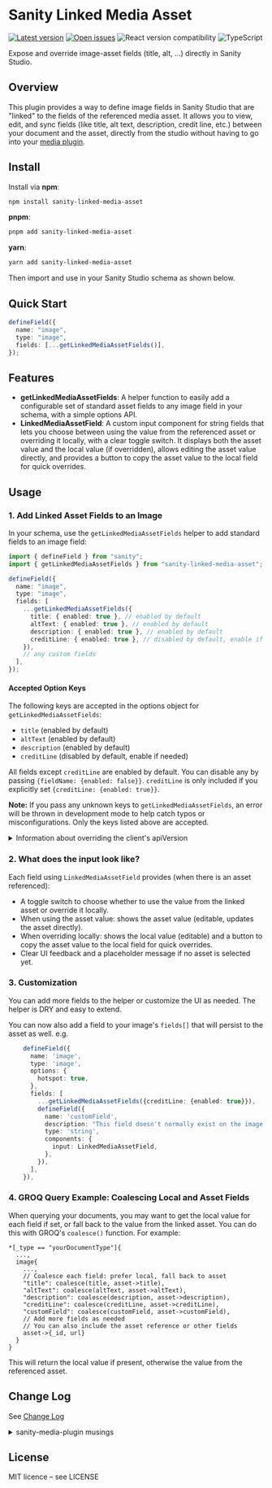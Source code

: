 # Sanity Linked Media Asset

[![Latest version](https://img.shields.io/npm/v/sanity-linked-media-asset?label=version&color=brightGreen&logo=npm)](https://www.npmjs.com/package/sanity-linked-media-asset)
[![Open issues](https://img.shields.io/github/issues/chrisnolan/sanity-linked-media-asset)](https://github.com/chrisnolan/sanity-linked-media-asset/issues)
![React version compatibility](https://img.shields.io/badge/dynamic/json?color=blue&label=react%20versions&query=peerDependencies.react&url=https%3A%2F%2Fraw.githubusercontent.com%2Fchrisnolan%2Fsanity-linked-media-asset%2Fmain%2Fpackage.json)
![TypeScript](https://img.shields.io/badge/TypeScript-checked-blue?logo=typescript)

Expose and override image-asset fields (title, alt, …) directly in Sanity Studio.

## Overview

This plugin provides a way to define image fields in Sanity Studio that are "linked" to the fields of the referenced media asset. It allows you to view, edit, and sync fields (like title, alt text, description, credit line, etc.) between your document and the asset, directly from the studio without having to go into your [media plugin](https://github.com/sanity-io/sanity-plugin-media).

## Install

Install via **npm**:

```sh
npm install sanity-linked-media-asset
```

**pnpm**:

```sh
pnpm add sanity-linked-media-asset
```

**yarn**:

```sh
yarn add sanity-linked-media-asset
```

Then import and use in your Sanity Studio schema as shown below.

## Quick Start

```ts
defineField({
  name: "image",
  type: "image",
  fields: [...getLinkedMediaAssetFields()],
});
```

## Features

- **getLinkedMediaAssetFields**: A helper function to easily add a configurable set of standard asset fields to any image field in your schema, with a simple options API.
- **LinkedMediaAssetField**: A custom input component for string fields that lets you choose between using the value from the referenced asset or overriding it locally, with a clear toggle switch. It displays both the asset value and the local value (if overridden), allows editing the asset value directly, and provides a button to copy the asset value to the local field for quick overrides.

## Usage

### 1. Add Linked Asset Fields to an Image

In your schema, use the `getLinkedMediaAssetFields` helper to add standard fields to an image field:

```ts
import { defineField } from "sanity";
import { getLinkedMediaAssetFields } from "sanity-linked-media-asset";

defineField({
  name: "image",
  type: "image",
  fields: [
    ...getLinkedMediaAssetFields({
      title: { enabled: true }, // enabled by default
      altText: { enabled: true }, // enabled by default
      description: { enabled: true }, // enabled by default
      creditLine: { enabled: true }, // disabled by default, enable if needed
    }),
    // any custom fields
  ],
});
```

#### Accepted Option Keys

The following keys are accepted in the options object for `getLinkedMediaAssetFields`:

- `title` (enabled by default)
- `altText` (enabled by default)
- `description` (enabled by default)
- `creditLine` (disabled by default, enable if needed)

All fields except `creditLine` are enabled by default. You can disable any by passing `{fieldName: {enabled: false}}`.
`creditLine` is only included if you explicitly set `{creditLine: {enabled: true}}`.

**Note:** If you pass any unknown keys to `getLinkedMediaAssetFields`, an error will be thrown in development mode to help catch typos or misconfigurations. Only the keys listed above are accepted.

<details>
<summary>Information about overriding the client's apiVersion</summary>

#### API Version for Sanity Client

The `LinkedMediaAssetField` component uses Sanity's `useClient` hook to fetch and update asset data. By default, it uses the API version `2023-08-01`. If you need to override this (for example, to match your project's Sanity API version), you can set the environment variable `SANITY_STUDIO_LINKED_MEDIA_ASSET_API_VERSION` in your build or runtime environment:

```sh
export SANITY_STUDIO_LINKED_MEDIA_ASSET_API_VERSION=2025-05-01
```

This will be picked up automatically by the component (as long as your build tool exposes `SANITY_STUDIO_`-prefixed variables to the browser, which is the convention for Sanity Studio v3+). If the environment variable is not set, the default version will be used.

</details>

### 2. What does the input look like?

Each field using `LinkedMediaAssetField` provides (when there is an asset referenced):

- A toggle switch to choose whether to use the value from the linked asset or override it locally.
- When using the asset value: shows the asset value (editable, updates the asset directly).
- When overriding locally: shows the local value (editable) and a button to copy the asset value to the local field for quick overrides.
- Clear UI feedback and a placeholder message if no asset is selected yet.

### 3. Customization

You can add more fields to the helper or customize the UI as needed. The helper is DRY and easy to extend.

You can now also add a field to your image's `fields[]` that will persist to the asset as well. e.g.

```typescript
    defineField({
      name: 'image',
      type: 'image',
      options: {
        hotspot: true,
      },
      fields: [
        ...getLinkedMediaAssetFields({creditLine: {enabled: true}}),
        defineField({
          name: 'customField',
          description: "This field doesn't normally exist on the image asset... but now it will!",
          type: 'string',
          components: {
            input: LinkedMediaAssetField,
          },
        }),
      ],
    }),
```

### 4. GROQ Query Example: Coalescing Local and Asset Fields

When querying your documents, you may want to get the local value for each field if set, or fall back to the value from the linked asset. You can do this with GROQ's `coalesce()` function. For example:

```groq
*[_type == "yourDocumentType"]{
  ...,
  image{
    ...,
    // Coalesce each field: prefer local, fall back to asset
    "title": coalesce(title, asset->title),
    "altText": coalesce(altText, asset->altText),
    "description": coalesce(description, asset->description),
    "creditLine": coalesce(creditLine, asset->creditLine),
    "customField": coalesce(customField, asset->customField),
    // Add more fields as needed
    // You can also include the asset reference or other fields
    asset->{_id, url}
  }
}
```

This will return the local value if present, otherwise the value from the referenced asset.

## Change Log

See [Change Log](./CHANGELOG.md)

<details>
<summary>sanity-media-plugin musings</summary>

## sanity-media-plugin PR potential

Perhaps it'll be better as a PR on the [sanity-media-plugin](https://github.com/sanity-io/sanity-plugin-media/) itself? Oh... look at that under 'known issues' we have

```text
There isn't a way to edit asset fields directly from the desk (without opening the plugin)

- This is a bit of a sticking point, especially when working with large datasets
- For example, if you want to edit fields for an already selected image – you'll need to go into the plugin and then have to manually find that image (which can be laborious when sifting through thousands of assets)
- A future update will provide the ability to 'jump' straight to a selected asset
- However, exposing plugin fields directly on the desk (e.g. via a custom input component) is currently outside the scope of this project
```

So this bit is the part that they say is out of scope of the project so... maybe I can make this a 'package' on its own? :thinking: [This PR](https://github.com/sanity-io/sanity-plugin-media/pull/216) is set to give an 'edit image' link but it has been a year with no action on it.

</details>

## License

MIT licence – see LICENSE
